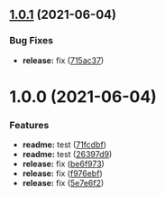 ## [1.0.1](https://github.com/cwc329/semantic_release_test/compare/v1.0.0...v1.0.1) (2021-06-04)


### Bug Fixes

* **release:** fix ([715ac37](https://github.com/cwc329/semantic_release_test/commit/715ac375e74f415ce16420c72c46016b51f16e2f))

# 1.0.0 (2021-06-04)


### Features

* **readme:** test ([71fcdbf](https://github.com/cwc329/semantic_release_test/commit/71fcdbf8de9cb16a01ba297927edc21930705065))
* **readme:** test ([26397d9](https://github.com/cwc329/semantic_release_test/commit/26397d99e02827b7025c023389d825da4f0e48a5))
* **release:** fix ([be6f973](https://github.com/cwc329/semantic_release_test/commit/be6f97379dd330f772281f75d876ebd377e86eee))
* **release:** fix ([f976ebf](https://github.com/cwc329/semantic_release_test/commit/f976ebf4a9e3dcfc2a30068312dd839e062b6de2))
* **release:** fix ([5e7e6f2](https://github.com/cwc329/semantic_release_test/commit/5e7e6f25b1721a37f1b7141b6aa254d0cfd190b0))
